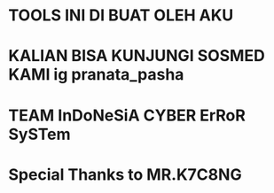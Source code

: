 # TOOLS INI DI BUAT OLEH AKU
# KALIAN BISA KUNJUNGI SOSMED KAMI ig pranata_pasha
# TEAM InDoNeSiA CYBER ErRoR SySTem
# Special Thanks to MR.K7C8NG
